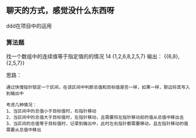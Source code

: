 
## 聊天的方式，感觉没什么东西呀

ddd在项目中的运用




### 算法题
找一个数组中的连续值等于指定值的的情况
14
{1,2,6,8,2,5,7}
输出：
{{6,8},{2,5,7}}

思路：
```text
通过快慢指针锁定一个区间，在该区间中判断总值和目标值是否一样，如果一样，那边将其写入到输出中

考虑几种情况：
1、当区间中的总值小于目标值时，右指针移动
2、当区间中的总值大于目标值时，左指针移动，且需要将左指针移动前的值从总值中移出去
3、当区间的总值等于目标值时，记录到输出中，此时左右指针都需要移动，且左指针移动的值需要从总值中移出

```
